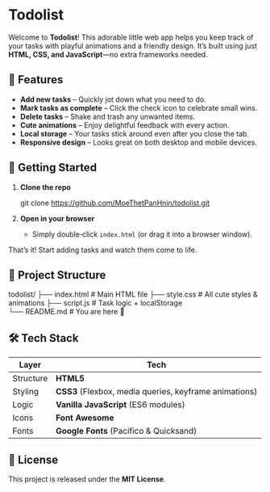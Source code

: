 # Todolist

Welcome to **Todolist**! This adorable little web app helps you keep track of your tasks with playful animations and a friendly design. It’s built using just **HTML, CSS, and JavaScript**—no extra frameworks needed.

## 🎉 Features

- **Add new tasks** – Quickly jot down what you need to do.
- **Mark tasks as complete** – Click the check icon to celebrate small wins.
- **Delete tasks** – Shake and trash any unwanted items.
- **Cute animations** – Enjoy delightful feedback with every action.
- **Local storage** – Your tasks stick around even after you close the tab.
- **Responsive design** – Looks great on both desktop and mobile devices.

## 🚀 Getting Started

1. **Clone the repo**
   
   git clone https://github.com/MoeThetPanHnin/todolist.git
   
2. **Open in your browser**
   - Simply double‑click `index.html` (or drag it into a browser window).

That’s it! Start adding tasks and watch them come to life.

## 📂 Project Structure

todolist/
├── index.html        # Main HTML file
├── style.css         # All cute styles & animations
├── script.js         # Task logic + localStorage  
└── README.md         # You are here 🎈


## 🛠 Tech Stack

| Layer | Tech |
|-------|------|
| Structure | **HTML5** |
| Styling   | **CSS3** (Flexbox, media queries, keyframe animations) |
| Logic     | **Vanilla JavaScript** (ES6 modules) |
| Icons     | **Font Awesome** |
| Fonts     | **Google Fonts** (Pacifico & Quicksand) |



## 📄 License

This project is released under the **MIT License**.
